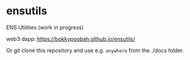 # ensutils
ENS Utilities (work in progress)

web3 dapp: https://bokkypoobah.github.io/ensutils/

Or git clone this repository and use e.g. `anywhere` from the ./docs folder.
